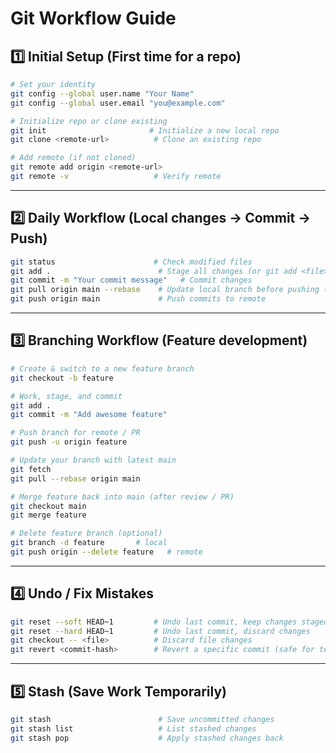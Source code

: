 # Git Workflow Guide

## 1️⃣ Initial Setup (First time for a repo)

```bash
# Set your identity
git config --global user.name "Your Name"
git config --global user.email "you@example.com"

# Initialize repo or clone existing
git init                       # Initialize a new local repo
git clone <remote-url>          # Clone an existing repo

# Add remote (if not cloned)
git remote add origin <remote-url>
git remote -v                   # Verify remote
```

---

## 2️⃣ Daily Workflow (Local changes → Commit → Push)

```bash
git status                      # Check modified files
git add .                        # Stage all changes (or git add <file>)
git commit -m "Your commit message"   # Commit changes
git pull origin main --rebase    # Update local branch before pushing (optional but safe)
git push origin main             # Push commits to remote
```

---

## 3️⃣ Branching Workflow (Feature development)

```bash
# Create & switch to a new feature branch
git checkout -b feature

# Work, stage, and commit
git add .
git commit -m "Add awesome feature"

# Push branch for remote / PR
git push -u origin feature

# Update your branch with latest main
git fetch
git pull --rebase origin main

# Merge feature back into main (after review / PR)
git checkout main
git merge feature

# Delete feature branch (optional)
git branch -d feature       # local
git push origin --delete feature   # remote
```

---

## 4️⃣ Undo / Fix Mistakes

```bash
git reset --soft HEAD~1         # Undo last commit, keep changes staged
git reset --hard HEAD~1         # Undo last commit, discard changes
git checkout -- <file>          # Discard file changes
git revert <commit-hash>        # Revert a specific commit (safe for team)
```

---

## 5️⃣ Stash (Save Work Temporarily)

```bash
git stash                        # Save uncommitted changes
git stash list                   # List stashed changes
git stash pop                    # Apply stashed changes back
```
